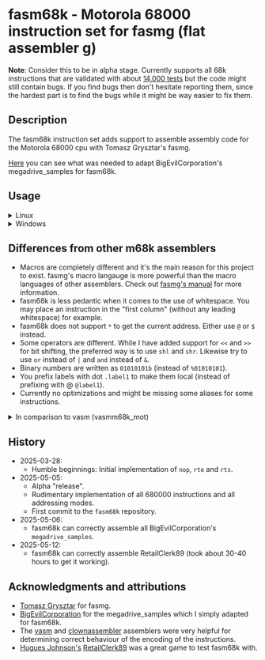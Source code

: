 # fasm68k - Motorola 68000 instruction set for fasmg (flat assembler g)

**Note**: Consider this to be in alpha stage. Currently supports all 68k
instructions that are validated with about [14,000 tests](https://raw.githubusercontent.com/fredrik-hjarner/fasm68k/refs/heads/master/src/tests/valid_instructions.asm)
but the code might still
contain bugs. If you find bugs then don't hesitate reporting them, since the
hardest part is to find the bugs while it might be way easier to fix them.

## Description

The fasm68k instruction set adds support to assemble assembly code for the
Motorola 68000 cpu with Tomasz Grysztar's fasmg.

[Here](https://github.com/BigEvilCorporation/megadrive_samples/compare/master...fredrik-hjarner:megadrive_samples_fasm68k:master)
you can see what was needed to adapt BigEvilCorporation's megadrive_samples for
fasm68k.

## Usage

<details>

<summary>Linux</summary>
<blockquote>

Get fasm68k and it's dependences (i.e. fasmg and examples) by running:

`git clone --recurse-submodules git@github.com:fredrik-hjarner/fasm68k.git`

Step into the repository directory:

`cd fasm68k`

Script must be executable:

`chmod +x fasm68k`

To assemble the examples run these commands and binary files should be created
which you can run in a Mega Drive/Genesis emulator:

`./fasm68k examples/megadrive_simple_demo/main.asm`

`./fasm68k examples/megadrive_samples_fasm68k/1_hello_world/hello.asm`

`./fasm68k examples/megadrive_samples_fasm68k/2_scroll_planes/scroll.asm`

`./fasm68k examples/megadrive_samples_fasm68k/3_sprites/sprites.asm`

`./fasm68k examples/megadrive_samples_fasm68k/4_gamepad/gamepad.asm`

`./fasm68k examples/megadrive_samples_fasm68k/6_psg_tone/psg_tone.asm`

Add a new line at the bottom of your .bashrc file adding the fasm68k directory
to the PATH so you can run fasm68k from anywhere and not only from the specific
folder you cloned it into:

`export PATH=$HOME/code/fasm68k:$PATH`

</blockquote></details>

<details>

<summary>Windows</summary>
<blockquote>
TODO
</blockquote>
</details>

## Differences from other m68k assemblers

- Macros are completely different and it's the main reason for this project to
exist. fasmg's macro langauge is more powerful than the macro languages of other
assemblers. Check out [fasmg's manual](https://flatassembler.net/docs.php?article=fasmg_manual) for more information.
- fasm68k is less pedantic when it comes to the use of whitespace. You may place
an instruction in the "first column" (without any leading whitespace) for
example.
- fasm68k does not support `*` to get the current address. Either use `@` or `$`
instead.
- Some operators are different. While I have added support for `<<` and `>> `for
bit shifting, the preferred way is to use `shl` and `shr`. Likewise try to use
`or` instead of `|` and `and` instead of `&`.
- Binary numbers are written as `01010101b` (instead of `%01010101`).
- You prefix labels with dot `.label1` to make them local (instead of prefixing
with @ `@label1`).
- Currently no optimizations and might be missing some aliases for some
instructions.

<details>
<summary>In comparison to vasm (vasmm68k_mot)</summary>
<blockquote>
### ORG

`ORG` works very differently in vasm and fasmg. In fasmg the addresses in after
`ORG` are based on the value specified in the argument. In vasm the `ORG`
command actually adds empty bytes up to the specified address.

- [x] I will add a compatibility setting to support the vasm behaviour. It is recommended to have that setting disabled unless you need it.
</blockquote>
</details>

## History

- 2025-03-28:
  - Humble beginnings: Initial implementation of `nop`, `rte` and `rts`.
- 2025-05-05:
  - Alpha "release".
  - Rudimentary implementation of all 680000 instructions and all addressing modes.
  - First commit to the `fasm68k` repository.
- 2025-05-06:
  - fasm68k can correctly assemble all BigEvilCorporation's `megadrive_samples`.
- 2025-05-12:
  - fasm68k can correctly assemble RetailClerk89 (took about 30-40 hours to get it working).

## Acknowledgments and attributions

- [Tomasz Grysztar](https://github.com/tgrysztar) for fasmg.
- [BigEvilCorporation](https://github.com/BigEvilCorporation) for the megadrive_samples which I simply adapted for fasm68k.
- The [vasm](http://sun.hasenbraten.de/vasm/) and [clownassembler](https://github.com/Clownacy/clownassembler) assemblers were very helpful for determining correct behaviour of the encoding of the instructions.
- [Hugues Johnson's](https://github.com/HuguesJohnson) [RetailClerk89](https://github.com/HuguesJohnson/RetailClerk89) was a great game to test fasm68k with.
